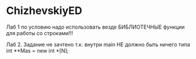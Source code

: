 # ChizhevskiyED

Лаб 1 по условию надо использовать везде БИБЛИОТЕЧНЫЕ функции для работы со строками!!!

Лаб 2. Задание не зачтено т.к. внутри main НЕ должно быть ничего типа int **Mas = new int *[N];
